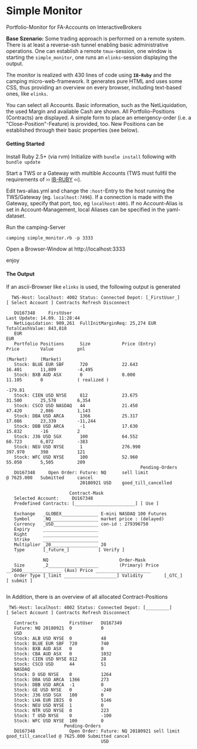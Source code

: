 # Simple Monitor
Portfolio-Monitor for FA-Accounts on InteractiveBrokers

**Base Szenario:** Some trading approach is performed on a remote system. There is at least a reverse-ssh tunnel enabling basic administrative operations. One can establish a remote `tmux`-session, one window is starting the `simple_monitor`, one runs an `elinks`-session displaying the output. 

The monitor is realized with 430 lines of code using __`IB-Ruby`__ and the camping micro-web-framework. It generates pure HTML and uses some CSS, thus providing an overview on every browser, including text-based ones, like `elinks`.

You can select all Accounts. Basic information, such as the NetLiquidation, the used Margin and available Cash  are shown.  All Portfolio-Positions  (Contracts) are displayed. A simple form to place an emergency-order (i.e. a "Close-Position"-Feature) is provided, too. New Positions can be established through their basic properties (see below).

#### Getting Started
Install Ruby 2.5+ (via rvm)
Initialize with `bundle install` following with `bundle update`

Start a TWS or a Gateway with multible Accounts (TWS must fullfil the requirements of ›› [IB-RUBY]( https://github.com/ib-ruby/ib-ruby/) ‹‹).

Edit tws-alias.yml  and change the `:host`-Entry to the host running the TWS/Gateway (eg. `localhost:7496`).
If a connection is made with the Gateway, specify that port, too, eg `localhost:4001`. If no Account-Alias is set in 
Account-Management, local Aliases can be specified in the yaml-dataset.

Run the camping-Server 
```
camping simple_monitor.rb -p 3333
```

Open a Browser-Window at http://localhost:3333

enjoy


#### The Output
If an ascii-Browser like `elinks` is used, the following output is generated

```
  TWS-Host: localhost: 4002 Status: Connected Depot: [_FirstUser_] [ Select Account ] Contracts Refresh Disconnect

   DU167348     FirstUser                                               Last Update: 14.09. 11:28:44
   NetLiquidation: 909,261  FullInitMarginReq: 25,274 EUR               TotalCashValue: 843,818
   EUR                                                                  EUR
   Portfolio Positions      Size            Price (Entry)               Price        Value         pnl            
                                                                        (Market)     (Market)
   Stock: BLUE EUR SBF      720             22.643                      16.401       11,809        -4,495
   Stock: BXB AUD ASX       0               0.000                       11.105       0             ( realized )
                                                                                                   -179.81
   Stock: CIEN USD NYSE     812             23.675                      31.500       25,578        6,354
   Stock: CSCO USD NASDAQ   44              21.450                      47.420       2,086         1,143
   Stock: DBA USD ARCA      1366            25.317                      17.086       23,339        -11,244
   Stock: DBB USD ARCA      -1              17.630                      15.832       -16           2
   Stock: J36 USD SGX       100             64.552                      60.723       6,072         -383
   Stock: NEU USD NYSE      1               276.990                     397.970      398           121
   Stock: WFC USD NYSE      100             52.960                      55.050       5,505         209
                                                   Pending-Orders
   DU167348     Open Order: Future: NQ      sell limit                  @ 7625.000   Submitted     cancel
                            20180921 USD    good_till_cancelled

                        Contract-Mask
   Selected Account:     DU167348
   Predefined Contracts: [_______________________] [ Use ]

   Exchange   _GLOBEX______________ E-mini NASDAQ 100 Futures
   Symbol     _NQ__________________ market price : (delayed)
   Currency   _USD_________________ con-id : 279396750
   Expiry     _____________________
   Right      _____________________
   Strike     _____________________
   Multiplier _20__________________ 20
   Type       [_future_]           [ Verify ]

              NQ                           Order-Mask
   Size       _2___________________        (Primary) Price __2600_______________ (Aux) Price _____________________
   Order Type [_limit ____________________] Validity        [_GTC_]                 [ submit ]


```
In Addition, there is an overview of all allocated Contract-Positions
```
 TWS-Host: localhost: 4002 Status: Connected Depot: [_________] [ Select Account ] Contracts Refresh Disconnect

   Contracts            FirstUser   DU167349
   Future: NQ 20180921  0           0
   USD
   Stock: ALB USD NYSE  0           48
   Stock: BLUE EUR SBF  720         740
   Stock: BXB AUD ASX   0           0
   Stock: CBA AUD ASX   0           1032
   Stock: CIEN USD NYSE 812         28
   Stock: CSCO USD      44          51
   NASDAQ
   Stock: D USD NYSE    0           1264
   Stock: DBA USD ARCA  1366        273
   Stock: DBB USD ARCA  -1          0
   Stock: GE USD NYSE   0           -240
   Stock: J36 USD SGX   100         0
   Stock: LHA EUR IBIS  0           5146
   Stock: NEU USD NYSE  1           0
   Stock: NTR USD NYSE  0           223
   Stock: T USD NYSE    0           -100
   Stock: WFC USD NYSE  100         0
                      Pending-Orders
   DU167348             Open Order: Future: NQ 20180921 sell limit good_till_cancelled @ 7625.000 Submitted cancel
                                    USD

```



